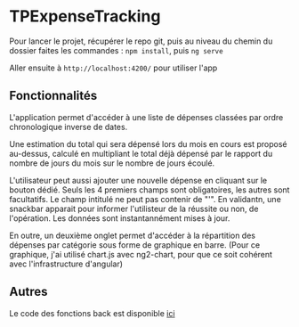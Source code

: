 # TPExpenseTracking

Pour lancer le projet, récupérer le repo git, puis au niveau du chemin du dossier faites les commandes :
`npm install`, puis `ng serve`

Aller ensuite à `http://localhost:4200/` pour utiliser l'app

## Fonctionnalités

L'application permet d'accéder à une liste de dépenses classées par ordre chronologique inverse de dates.

Une estimation du total qui sera dépensé lors du mois en cours est proposé au-dessus, calculé en multipliant le total déjà dépensé par le rapport du nombre de jours du mois sur le nombre de jours écoulé.

L'utilisateur peut aussi ajouter une nouvelle dépense en cliquant sur le bouton dédié. Seuls les 4 premiers champs sont obligatoires, les autres sont facultatifs. Le champ intitulé ne peut pas contenir de "'". En validantn, une snackbar apparait pour informer l'utilisteur de la réussite ou non, de l'opération. Les données sont instantannément mises à jour.

En outre, un deuxième onglet permet d'accéder à la répartition des dépenses par catégorie sous forme de graphique en barre.
(Pour ce graphique, j'ai utilisé chart.js avec ng2-chart, pour que ce soit cohérent avec l'infrastructure d'angular)

## Autres

Le code des fonctions back est disponible [ici](https://github.com/ErwanQui/TPExpenseTrackingServer)
